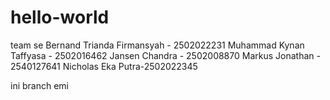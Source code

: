 # hello-world
team se
Bernand Trianda Firmansyah - 2502022231
Muhammad Kynan Taffyasa - 2502016462
Jansen Chandra - 2502008870
Markus Jonathan - 2540127641
Nicholas Eka Putra-2502022345

ini branch emi
